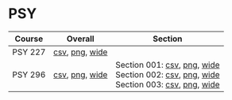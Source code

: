 # PSY

| Course | Overall | Section |
| ------ | ------- | ------- |
| PSY 227 | [csv](https://github.com/UCSD-Historical-Enrollment-Data/2024Spring/blob/main/overall/PSY%20227.csv), [png](https://raw.githubusercontent.com/UCSD-Historical-Enrollment-Data/2024Spring/main/plot_overall/PSY%20227.png), [wide](https://raw.githubusercontent.com/UCSD-Historical-Enrollment-Data/2024Spring/main/plot_overall_wide/PSY%20227.png) |  |
| PSY 296 | [csv](https://github.com/UCSD-Historical-Enrollment-Data/2024Spring/blob/main/overall/PSY%20296.csv), [png](https://raw.githubusercontent.com/UCSD-Historical-Enrollment-Data/2024Spring/main/plot_overall/PSY%20296.png), [wide](https://raw.githubusercontent.com/UCSD-Historical-Enrollment-Data/2024Spring/main/plot_overall_wide/PSY%20296.png) | Section 001: [csv](https://github.com/UCSD-Historical-Enrollment-Data/2024Spring/blob/main/section/PSY%20296_001.csv), [png](https://raw.githubusercontent.com/UCSD-Historical-Enrollment-Data/2024Spring/main/plot_section/PSY%20296_001.png), [wide](https://raw.githubusercontent.com/UCSD-Historical-Enrollment-Data/2024Spring/main/plot_section_wide/PSY%20296_001.png)<br>Section 002: [csv](https://github.com/UCSD-Historical-Enrollment-Data/2024Spring/blob/main/section/PSY%20296_002.csv), [png](https://raw.githubusercontent.com/UCSD-Historical-Enrollment-Data/2024Spring/main/plot_section/PSY%20296_002.png), [wide](https://raw.githubusercontent.com/UCSD-Historical-Enrollment-Data/2024Spring/main/plot_section_wide/PSY%20296_002.png)<br>Section 003: [csv](https://github.com/UCSD-Historical-Enrollment-Data/2024Spring/blob/main/section/PSY%20296_003.csv), [png](https://raw.githubusercontent.com/UCSD-Historical-Enrollment-Data/2024Spring/main/plot_section/PSY%20296_003.png), [wide](https://raw.githubusercontent.com/UCSD-Historical-Enrollment-Data/2024Spring/main/plot_section_wide/PSY%20296_003.png) |
